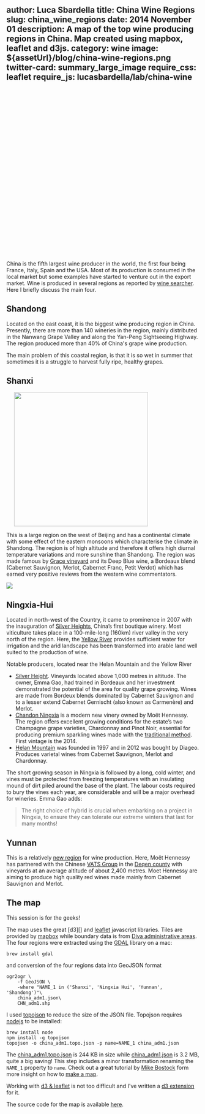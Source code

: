 author: Luca Sbardella
title: China Wine Regions
slug: china_wine_regions
date: 2014 November 01
description: A map of the top wine producing regions in China. Map created using mapbox, leaflet and d3js.
category: wine
image: ${assetUrl}/blog/china-wine-regions.png
twitter-card: summary_large_image
require_css: leaflet
require_js: lucasbardella/lab/china-wine
---

<div data-options='chinamap' style="height: 400px"
data-src="${assetUrl}/blog/china_adm1.topo.json" data-giotto-chart></div>
<br>
<br>

China is the fifth largest wine producer in the world, the first four being France, Italy, Spain and the USA. Most of its production is consumed in the local market but some
examples have started to venture out in the export market.
Wine is produced in several regions as reported by
[wine searcher](http://www.wine-searcher.com/regions-china).
Here I briefly discuss the main four.

## Shandong

Located on the east coast, it is the biggest wine producing region in China.
Presently, there are more than 140 wineries in the region, mainly distributed
in the Nanwang Grape Valley and along the Yan-Peng Sightseeing Highway.
The region produced more than 40% of China's grape wine production.

The main problem of this coastal region, is that it is so wet in summer that
sometimes it is a struggle to harvest fully ripe, healthy grapes.

## Shanxi

<img src="${assetUrl}/blog/grace-deep-blue-several-bottles.jpg"
class="pull-right img-rounded hidden-xs" style="width: 350px; margin-left: 20px">

This is a large region on the west of Beijing and has a continental climate
with some effect of the eastern monsoons which characterise the climate in
Shandong. The region is of high altitude and therefore it offers high diurnal
temperature variations and more sunshine than Shandong.
The region was made famous by [Grace vineyard](http://www.grace-vineyard.com/?lang=en)
and its Deep Blue wine, a Bordeaux blend (Cabernet Sauvignon, Merlot, Cabernet Franc,
Petit Verdot) which has earned very positive reviews from the western wine
commentators.

<img src="${assetUrl}/blog/grace-deep-blue-several-bottles.jpg"
class="img-responsive img-rounded visible-xs">

## Ningxia-Hui

Located in north-west of the Country, it came to prominence in 2007
with the inauguration of [Silver Heights](http://www.silverheights.com.cn/),
China’s first boutique winery.
Most viticulture takes place in a 100-mile-long (160km) river valley in the
very north of the region. Here, the [Yellow River](http://en.wikipedia.org/wiki/Yellow_River)
provides sufficient water
for irrigation and the arid landscape has been transformed into arable land
well suited to the production of wine.

Notable producers, located near the Helan Mountain and the Yellow River

* [Silver Height](http://www.silverheights.com.cn/). Vineyards located above 1,000 metres in altitude. The owner, Emma Gao, had trained in Bordeaux and her investment demonstrated the potential of the area for quality grape growing. Wines are made from Bordeux blends dominated by Cabernet Sauvignon and to a lesser extend Cabernet Gernischt (also known as Carmenère) and Merlot.
* [Chandon Ningxia](http://www.lvmh.com/the-group/lvmh-companies-and-brands/wines-spirits/domaine-chandon-china) is a modern new vinery owned by Moët Hennessy. The region offers excellent growing conditions for the estate’s two Champagne grape varieties, Chardonnay and Pinot Noir, essential for producing premium sparkling wines made with the [traditional method](http://en.wikipedia.org/wiki/Sparkling_wine_production). First vintage is the 2014.
* [Helan Mountain](http://www.helanmountain.com/) was founded in 1997 and in 2012 was bought by Diageo. Produces varietal wines from Cabernet Sauvignon, Merlot and Chardonnay.

The short growing season in Ningxia is followed by a long, cold winter, and vines
must be protected from freezing temperatures with an insulating mound of
dirt piled around the base of the plant.
The labour costs required to bury the vines each year, are considerable and will
be a major overhead for wineries.
Emma Gao adds:
> The right choice of hybrid is crucial when embarking on a project in Ningxia, to ensure they can tolerate our extreme winters that last for many months!


## Yunnan

This is a relatively [new region](http://www.jancisrobinson.com/articles/chinas-new-wine-frontier)
for wine production. Here,
Moët Hennessy has partnered with the Chinese
[VATS Group](http://www.vats.com.cn/) in the [Deqen county](http://www.vats.com.cn/en/2xwzx_1hzxw_1jtxw_xx.aspx?news_id=11393)
with vineyards at an average altitude of about 2,400 metres.
Moet Hennessy are aiming to produce high
quality red wines made mainly from Cabernet Sauvignon and Merlot.


## The map

This session is for the geeks!

The map uses the great [d3][] and [leaflet](http://leafletjs.com/)
javascript libraries. Tiles are provided by [mapbox](https://www.mapbox.com/) while boundary data is from
[Diva administrative areas](http://www.diva-gis.org/gdata).
The four regions were extracted using the [GDAL](http://www.gdal.org/) library on a mac:

    brew install gdal

and conversion of the four regions data into GeoJSON format

    ogr2ogr \
        -f GeoJSON \
        -where "NAME_1 in ('Shanxi', 'Ningxia Hui', 'Yunnan', 'Shandong')"\
        china_adm1.json\
        CHN_adm1.shp


I used [topojson](https://github.com/mbostock/topojson/wiki) to reduce the size of the
JSON file. Topojson requires [nodejs](http://nodejs.org/) to be installed:

    brew install node
    npm install -g topojson
    topojson -o china_adm1.topo.json -p name=NAME_1 china_adm1.json

The <a href="${assetUrl}/blog/china_adm1.topo.json" target="_self">china_adm1.topo.json</a> is 244 KB in size while
<a href="${assetUrl}/blog/china_adm1.json" target="_self">china_adm1.json</a> is 3.2 MB,
quite a big saving! This step includes a minor transformation renaming the ``NAME_1``
property to ``name``. Check out a great tutorial by [Mike Bostock](http://bost.ocks.org/mike/)
form more insight on how to [make a map](http://bost.ocks.org/mike/map/).

Working with [d3 & leaflet](http://bost.ocks.org/mike/leaflet/) is not too
difficult and I've written a [d3 extension](http://quantmind.github.io/d3ext/examples/leaflet)
for it.

The source code for the map is available <a href="${assetUrl}/lab/china-wine.js" target="_self">here</a>.
